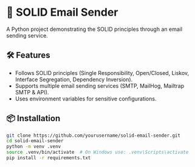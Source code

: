 # 📧 SOLID Email Sender

A Python project demonstrating the SOLID principles through an email sending service.

## 🛠 Features

- Follows SOLID principles (Single Responsibility, Open/Closed, Liskov, Interface Segregation, Dependency Inversion).
- Supports multiple email sending services (SMTP, MailHog, Mailtrap SMTP & API).
- Uses environment variables for sensitive configurations.

## 📦 Installation

```sh
git clone https://github.com/yourusername/solid-email-sender.git
cd solid-email-sender
python -m venv .venv
source .venv/bin/activate  # On Windows use: .venv\Scripts\activate
pip install -r requirements.txt
